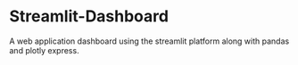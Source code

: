 # Streamlit-Dashboard
A web application dashboard using the streamlit platform along with pandas and plotly express. 
